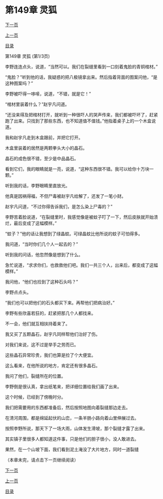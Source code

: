 <h1>第149章   灵狐</h1>
            <div><p><a href="./0445_%E7%AC%AC149%E7%AB%A0_%E7%81%B5%E7%8B%90.md">下一页</a></p><p><a href="./0443_%E7%AC%AC148%E7%AB%A0_%E7%9F%B3%E4%BA%BA%E8%A1%80%E6%B3%AA.md">上一页</a></p><p><a href="../">目录</a></p></div>
            <div><p>第149章   灵狐 (第1/3页)</p><p>李野连连点头，说道，“当然可以。我们在裂缝里看到一口刻着鬼脸的青铜棺材。”</p><p>“鬼脸？”听到他的话，我疑惑的把八极镜拿出来。然后指着背面的图案问他，“是这种图案吗？”</p><p>李野被吓得一哆嗦，说道，“不错，就是它！”</p><p>“棺材里装着什么？”赵宇凡问道。</p><p>“还没来得及把棺材打开，就听到一种很吓人的哭声传来，我们都被吓坏了，赶紧跑了出来。只找到了那些东西，也不知道值不值钱。”他指着桌子上的一个木盒说道。</p><p>我和赵宇凡走到木盒跟前，并把它打开。</p><p>木盒里装着的居然是两颗拳头大小的晶石。</p><p>晶石的成色很不错，至少是中品晶石。</p><p>看到它们，我的眼睛就是一亮，说道，“这种东西很不错。我可以给你十万块一颗。”</p><p>听到我的话，李野眼睛里直放光。</p><p>他真是因祸得福，不但尸毒被赵宇凡给解了，还发了一笔小财。</p><p>赵宇凡问道，“不过你得告诉我们，是怎么染上尸毒的？”</p><p>李野苦着脸说道，“在裂缝里时，我感觉像是被蚊子叮了一下，然后皮肤就开始溃烂，最后变成了这幅模样。”</p><p>“蚊子？”他的话让我想到了绿晶蚊。可绿晶蚊比他所说的蚊子可怕得多。</p><p>我问道，“当时你们几个人一起去的？”</p><p>听到我的问话，他忽然像是想到了什么。</p><p>急忙说道，“求求你们，也救救他们吧。我们一共三个人，出来后，都变成了这幅模样。”</p><p>我问他，“他们也捡到了这种石头吗？”</p><p>李野点点头。</p><p>“我们也可以把他们的石头都买下来。再帮他们把病治好。”</p><p>李野有些欣喜若狂的，赶紧把那几个人都找来。</p><p>不一会，他们就互相扶持着来了。</p><p>我又买了五颗晶石，赵宇凡同样帮他们治好了伤。</p><p>对我们来说，这不过是举手之劳而已。</p><p>这些晶石异常珍贵，我们也算是捡了个大便宜。</p><p>这么看来，在他所说的地方，肯定还有很多晶石。</p><p>我问了他们，裂缝所在的位置。</p><p>李野倒是很认真，拿出纸笔来，把详细位置给我们画了出来。</p><p>这个时候，已经到了傍晚时分。</p><p>我们把需要用的东西都准备后，然后按照地图向着裂缝那边走去。</p><p>在清河周围，都是绵延起伏的山峦，一条羊肠小路向着山里伸展过去。</p><p>按照李野所说，那天下了一场大雨，山体发生滑坡，那个裂缝才露了出来。</p><p>其实镇子里很多人都知道这件事，只是他们的胆子很小，没人敢进去。</p><p>果然，在一个山坡下面，我们看到泥土淹没了大片地方，同时一道裂缝</p><p>（本章未完，请点击下一页继续阅读）</p></div>
            <div><p><a href="./0445_%E7%AC%AC149%E7%AB%A0_%E7%81%B5%E7%8B%90.md">下一页</a></p><p><a href="./0443_%E7%AC%AC148%E7%AB%A0_%E7%9F%B3%E4%BA%BA%E8%A1%80%E6%B3%AA.md">上一页</a></p><p><a href="../">目录</a></p></div>